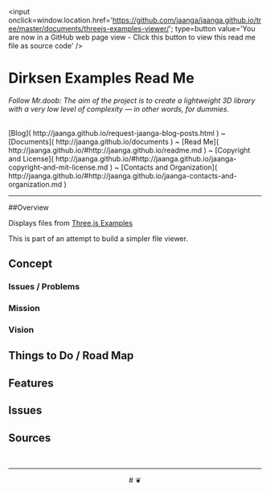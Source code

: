 <span style=display:none; >[You are now in a GitHub source code view - click this link to view this read me file as a web page]( http://jaanga.github.io/documents/threejs-examples-viewer/ "View file as a web page." ) </span>
<input onclick=window.location.href='https://github.com/jaanga/jaanga.github.io/tree/master/documents/threejs-examples-viewer/'; type=button  value='You are now in a GitHub web page view - Click this button to view this read me file as source code' />


Dirksen Examples Read Me
===


_Follow Mr.doob: The aim of the project is to create a lightweight 3D library with a very low level of complexity — in other words, for dummies._

<br>
[Blog]( http://jaanga.github.io/request-jaanga-blog-posts.html )
~ [Documents]( http://jaanga.github.io/documents ) 
~ [Read Me]( http://jaanga.github.io/#http://jaanga.github.io/readme.md )
~ [Copyright and License]( http://jaanga.github.io/#http://jaanga.github.io/jaanga-copyright-and-mit-license.md ) 
~ [Contacts and Organization]( http://jaanga.github.io/#http://jaanga.github.io/jaanga-contacts-and-organization.md ) 

***



##Overview

Displays files from [Three.js Examples]( http://mrdoob.github.io/three.js/examples/ )

This is part of an attempt to build a simpler file viewer.

<!--


### [Template Three.js Draw Things - Demo - Full Screen]( http://jaanga.github.io/cookbook-threejs/templates/template-threejs-draw-things-r1.html )

### Sample Web Page / Source Code

<iframe class=ifr src=http://jaanga.github.io/cookbook-html/templates/code-edit-view/code-edit-view-r2.html#http://jaanga.github.io/cookbook-threejs/templates/template-threejs-draw-things-r1.html width=100% height=600px ></iframe>  
###### _Template Three.js Draw Things - Dev revision - Code Edit View_ /  [Edit full screen]( http://jaanga.github.io/cookbook-html/templates/code-edit-view/code-edit-view-r2.html#http://jaanga.github.io/cookbook-threejs/templates/template-threejs-draw-things-r1.html )
-->

## Concept

### Issues / Problems
<!--

The general format is an adaptation of the ideas developed in Alexander's _et al_ [A Pattern Language]( https://books.google.com/books?id=hwAHmktpk5IC&pg=PR10#v=onepage&q&f=false ) - as sammarized on page 10.

Each pattern describes a problem which occurs over and over again in our environment, and then describes the core of the solution to that problem, in such a way that you can use this solution a million times over, without ever doing it the same way twice.

patterns are descriptions of common problems and proposal for the solutions that can be used repeatedly every time the problem is encountered and producing an different outcome.

-->


### Mission
<!-- a statement of a rationale, applicable now as well as in the future -->


### Vision
<!--  a descriptive picture of a desired future state -->


## Things to Do / Road Map


## Features
<!--
* Zoom, pan and rotate
	* 1 finger / left button =  rotate
	* 2 finger / wheel = zoom in and out
	* 3 finger / right button = pan
-->

## Issues

 
## Sources


<br>

***

<center title="dingbat" >
# <a href=javascript:window.scrollTo(0,0); style=text-decoration:none; > ❦ </a>
</center>


